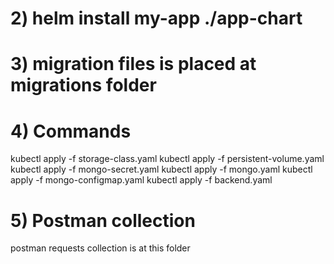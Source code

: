 # 2) helm install my-app ./app-chart

# 3) migration files is placed at migrations folder

# 4) Commands

kubectl apply -f storage-class.yaml
kubectl apply -f persistent-volume.yaml
kubectl apply -f mongo-secret.yaml
kubectl apply -f mongo.yaml
kubectl apply -f mongo-configmap.yaml
kubectl apply -f backend.yaml

# 5) Postman collection

postman requests collection is at this folder
